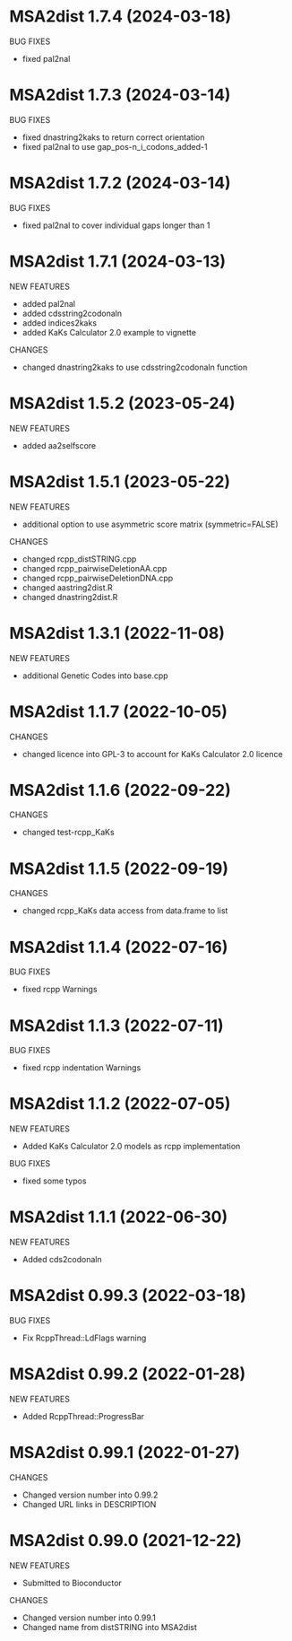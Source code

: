 # MSA2dist 1.7.4 (2024-03-18)

BUG FIXES

* fixed pal2nal

# MSA2dist 1.7.3 (2024-03-14)

BUG FIXES

* fixed dnastring2kaks to return correct orientation
* fixed pal2nal to use gap_pos-n_i_codons_added-1

# MSA2dist 1.7.2 (2024-03-14)

BUG FIXES

* fixed pal2nal to cover individual gaps longer than 1

# MSA2dist 1.7.1 (2024-03-13)

NEW FEATURES

* added pal2nal
* added cdsstring2codonaln
* added indices2kaks
* added KaKs Calculator 2.0 example to vignette

CHANGES

* changed dnastring2kaks to use cdsstring2codonaln function

# MSA2dist 1.5.2 (2023-05-24)

NEW FEATURES

* added aa2selfscore

# MSA2dist 1.5.1 (2023-05-22)

NEW FEATURES

* additional option to use asymmetric score matrix (symmetric=FALSE)

CHANGES
    
* changed rcpp_distSTRING.cpp
* changed rcpp_pairwiseDeletionAA.cpp
* changed rcpp_pairwiseDeletionDNA.cpp
* changed aastring2dist.R
* changed dnastring2dist.R

# MSA2dist 1.3.1 (2022-11-08)

NEW FEATURES

* additional Genetic Codes into base.cpp

# MSA2dist 1.1.7 (2022-10-05)

CHANGES

* changed licence into GPL-3 to account for KaKs Calculator 2.0 licence

# MSA2dist 1.1.6 (2022-09-22)

CHANGES

* changed test-rcpp_KaKs

# MSA2dist 1.1.5 (2022-09-19)

CHANGES

* changed rcpp_KaKs data access from data.frame to list

# MSA2dist 1.1.4 (2022-07-16)

BUG FIXES

* fixed rcpp Warnings

# MSA2dist 1.1.3 (2022-07-11)

BUG FIXES

* fixed rcpp indentation Warnings

# MSA2dist 1.1.2 (2022-07-05)

NEW FEATURES

* Added KaKs Calculator 2.0 models as rcpp implementation

BUG FIXES

* fixed some typos

# MSA2dist 1.1.1 (2022-06-30)

NEW FEATURES

* Added cds2codonaln

# MSA2dist 0.99.3 (2022-03-18)

BUG FIXES

* Fix RcppThread::LdFlags warning

# MSA2dist 0.99.2 (2022-01-28)

NEW FEATURES

* Added RcppThread::ProgressBar

# MSA2dist 0.99.1 (2022-01-27)

CHANGES

* Changed version number into 0.99.2
* Changed URL links in DESCRIPTION

# MSA2dist 0.99.0 (2021-12-22)

NEW FEATURES

* Submitted to Bioconductor

CHANGES

* Changed version number into 0.99.1
* Changed name from distSTRING into MSA2dist


